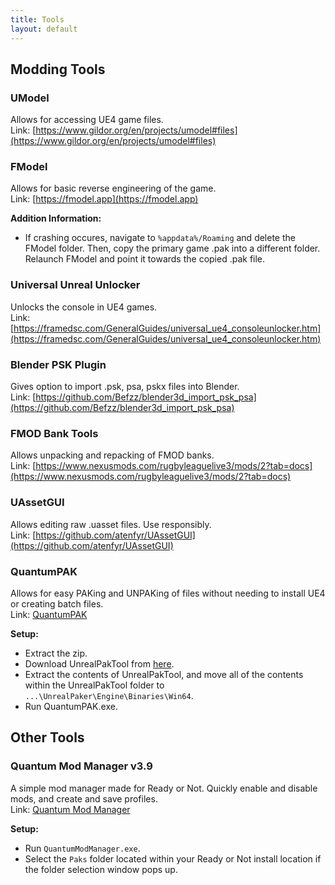 ```yaml
---
title: Tools
layout: default
--- 
```


## Modding Tools

### UModel  
Allows for accessing UE4 game files.  
Link: [https://www.gildor.org/en/projects/umodel#files](https://www.gildor.org/en/projects/umodel#files)

### FModel  
Allows for basic reverse engineering of the game.  
Link: [https://fmodel.app](https://fmodel.app)  
  
**Addition Information:**  
- If crashing occures, navigate to `%appdata%/Roaming` and delete the FModel folder. Then, copy the primary game .pak into a different folder. Relaunch FModel and point it towards the copied .pak file.

### Universal Unreal Unlocker  
Unlocks the console in UE4 games.  
Link: [https://framedsc.com/GeneralGuides/universal_ue4_consoleunlocker.htm](https://framedsc.com/GeneralGuides/universal_ue4_consoleunlocker.htm)

### Blender PSK Plugin  
Gives option to import .psk, psa, pskx files into Blender.  
Link: [https://github.com/Befzz/blender3d_import_psk_psa](https://github.com/Befzz/blender3d_import_psk_psa)

### FMOD Bank Tools  
Allows unpacking and repacking of FMOD banks.  
Link: [https://www.nexusmods.com/rugbyleaguelive3/mods/2?tab=docs](https://www.nexusmods.com/rugbyleaguelive3/mods/2?tab=docs)

### UAssetGUI
Allows editing raw .uasset files. Use responsibly.  
Link: [https://github.com/atenfyr/UAssetGUI](https://github.com/atenfyr/UAssetGUI)

### QuantumPAK
Allows for easy PAKing and UNPAKing of files without needing to install UE4 or creating batch files.  
Link: [QuantumPAK](https://quantumnuke75.github.io/Unofficial-Modding-Guide/downloads/QuantumPAK.zip)  
  
**Setup:**  
 - Extract the zip.
 - Download UnrealPakTool from [here](https://github.com/allcoolthingsatoneplace/UnrealPakTool/releases/download/4.27.0/UnrealPakTool.zip).
 - Extract the contents of UnrealPakTool, and move all of the contents within the UnrealPakTool folder to `...\UnrealPaker\Engine\Binaries\Win64`.
 - Run QuantumPAK.exe.
  
  
  
  
## Other Tools

### Quantum Mod Manager v3.9
A simple mod manager made for Ready or Not. Quickly enable and disable mods, and create and save profiles.  
Link: [Quantum Mod Manager](https://github.com/QuantumNuke75/Unofficial-Modding-Guide/raw/gh-pages/downloads/QuantumModManager.exe)  
  
**Setup:**  
 - Run `QuantumModManager.exe`.
 - Select the `Paks` folder located within your Ready or Not install location if the folder selection window pops up.
